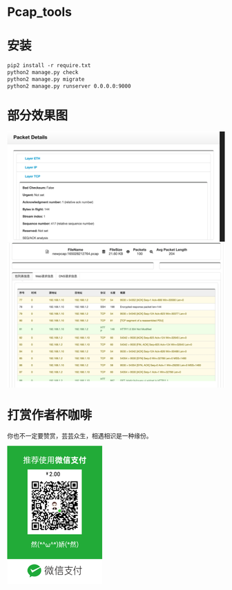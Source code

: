 # Pcap_tools
安装
==========

```cd analyzer
pip2 install -r require.txt
python2 manage.py check
python2 manage.py migrate
python2 manage.py runserver 0.0.0.0:9000
```
部分效果图
===========
![](https://github.com/pythonran/Pcap_tools/blob/master/layer.jpeg)
![](https://github.com/pythonran/Pcap_tools/blob/master/packet.jpeg)

打赏作者杯咖啡
=========================
你也不一定要赞赏，芸芸众生，相遇相识是一种缘份。

<img src="https://github.com/pythonran/pythonran.github.io/blob/master/images/5yuan.png" width="220" height="320" alt="赞赏码" style="float: left;"/>
